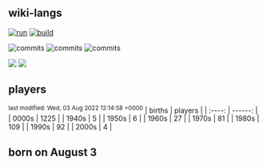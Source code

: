 ## wiki-langs
[![run](https://github.com/dreamerminsk/wiki-langs/actions/workflows/run.yml/badge.svg)](https://github.com/dreamerminsk/wiki-langs/actions/workflows/run.yml)
[![build](https://github.com/dreamerminsk/wiki-langs/actions/workflows/build.yml/badge.svg)](https://github.com/dreamerminsk/wiki-langs/actions/workflows/build.yml)

![commits](https://img.shields.io/github/commit-activity/y/dreamerminsk/wiki-langs)
![commits](https://img.shields.io/github/commit-activity/m/dreamerminsk/wiki-langs)
![commits](https://img.shields.io/github/commit-activity/w/dreamerminsk/wiki-langs)

![](https://img.shields.io/github/languages/code-size/dreamerminsk/wiki-langs)
![](https://img.shields.io/github/repo-size/dreamerminsk/wiki-langs)

## players
<sup>last modified: Wed, 03 Aug 2022 12:14:58 +0000</sup>
| births | players |
| :----: | ------: |
| 0000s | 1225 |
| 1940s | 5 |
| 1950s | 6 |
| 1960s | 27 |
| 1970s | 81 |
| 1980s | 109 |
| 1990s | 92 |
| 2000s | 4 |

##  born on August  3



